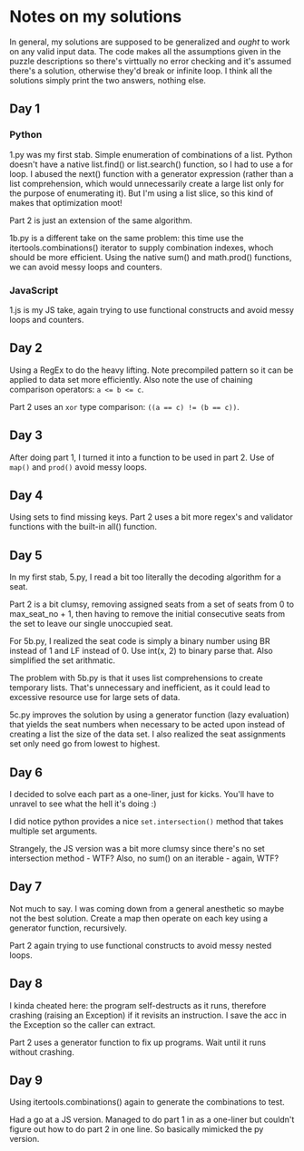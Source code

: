 # Notes on my solutions

In general, my solutions are supposed to be generalized and <i>ought</i> to work on any valid input data. The code makes all the assumptions given in the puzzle descriptions so there's virttually no error checking and it's assumed there's a solution, otherwise they'd break or infinite loop. I think all the solutions simply print the two answers, nothing else.

## Day 1

### Python
1.py was my first stab. Simple enumeration of combinations of a list. Python doesn't have a native list.find() or list.search() function, so I had to use a for loop. I abused the next() function with a generator expression (rather than a list comprehension, which would unnecessarily create a large list only for the purpose of enumerating it). But I'm using a list slice, so this kind of makes that optimization moot!

Part 2 is just an extension of the same algorithm.

1b.py is a different take on the same problem: this time use the itertools.combinations() iterator to supply combination indexes, whoch should be more efficient. Using the native sum() and math.prod() functions, we can avoid messy loops and counters.

### JavaScript

1.js is my JS take, again trying to use functional constructs and avoid messy loops and counters.

## Day 2

Using a RegEx to do the heavy lifting. Note precompiled pattern so it can be applied to data set more efficiently.
Also note the use of chaining comparison operators: `a <= b <= c`.

Part 2 uses an `xor` type comparison: `((a == c) != (b == c))`.

## Day 3

After doing part 1, I turned it into a function to be used in part 2. Use of `map()` and `prod()` avoid messy loops.

## Day 4

Using sets to find missing keys. Part 2 uses a bit more regex's and validator functions with the built-in all() function.

## Day 5

In my first stab, 5.py, I read a bit too literally the decoding algorithm for a seat.

Part 2 is a bit clumsy, removing assigned seats from a set of seats from 0 to max_seat_no + 1, then having to remove the initial consecutive seats from the set to leave our single unoccupied seat.

For 5b.py, I realized the seat code is simply a binary number using BR instead of 1 and LF instead of 0. Use int(x, 2) to binary parse that. Also simplified the set arithmatic.

The problem with 5b.py is that it uses list comprehensions to create temporary lists. That's unnecessary and inefficient, as it could lead to excessive resource use for large sets of data.

5c.py improves the solution by using a generator function (lazy evaluation) that yields the seat numbers when necessary to be acted upon instead of creating a list the size of the data set. I also realized the seat assignments set only need go from lowest to highest.

## Day 6

I decided to solve each part as a one-liner, just for kicks. You'll have to unravel to see what the hell it's doing :)

I did notice python provides a nice `set.intersection()` method that takes multiple set arguments.

Strangely, the JS version was a bit more clumsy since there's no set intersection method - WTF? Also, no sum() on an iterable - again, WTF?

## Day 7

Not much to say. I was coming down from a general anesthetic so maybe not the best solution. Create a map then operate on each key using a generator function, recursively.

Part 2 again trying to use functional constructs to avoid messy nested loops.

## Day 8

I kinda cheated here: the program self-destructs as it runs, therefore crashing (raising an Exception) if it revisits an instruction. I save the acc in the Exception so the caller can extract.

Part 2 uses a generator function to fix up programs. Wait until it runs without crashing.

## Day 9

Using itertools.combinations() again to generate the combinations to test.

Had a go at a JS version. Managed to do part 1 in as a one-liner but couldn't figure out how to do part 2 in one line. So basically mimicked the py version.
